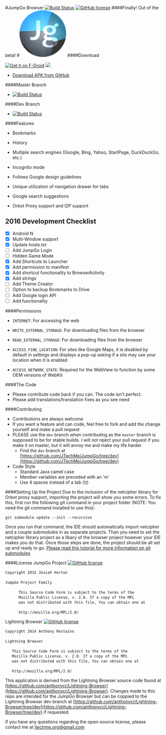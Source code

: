 #JumpGo Browser [![Build Status](https://travis-ci.org/JTechMe/JumpGo.svg)](https://travis-ci.org/JTechMe/JumpGo) [![GitHub license](https://img.shields.io/badge/license-MPLv2-orange.svg?style=flat-square)](https://github.com/JTechMe/JumpGo/blob/master/Mozilla%20Public%20License%20v.%202.0)
####Finally! Out of the beta!
#![](ic_launcher_small.png)
####Download

[<img src="https://f-droid.org/badge/get-it-on.png" alt="Get it on F-Droid" height="60">](https://f-droid.org/app/com.jtechme.jumpgo)
<a href="https://play.google.com/store/apps/details?id=com.jtechme.jumpgo"><img src="https://play.google.com/intl/en_us/badges/images/generic/en_badge_web_generic.png" height="60"></a>

* [Download APK from GitHub](https://github.com/JTechMe/JumpGo/releases)

####Master Branch
* [![Build Status](https://travis-ci.org/JTechMe/JumpGo.svg?branch=master)](https://travis-ci.org/JTechMe/JumpGo)

####Dev Branch
* [![Build Status](https://travis-ci.org/JTechMe/JumpGo.svg?branch=dev)](https://travis-ci.org/JTechMe/JumpGo)

####Features
* Bookmarks

* History

* Multiple search engines (Google, Bing, Yahoo, StartPage, DuckDuckGo, etc.)

* Incognito mode

* Follows Google design guidelines

* Unique utilization of navigation drawer for tabs

* Google search suggestions

* Orbot Proxy support and I2P support

## 2016 Development Checklist
- [x] Android N
 - [x] Multi-Window support
- [x] Update hosts.txt
- [ ] Add JumpGo Login
- [ ] Hidden Game Mode
- [x] Add Shortcuts to Launcher
 - [x] Add permission to manifest
 - [x] Add shortcut functionality to BrowserActivity
 - [x] Add strings
- [ ] Add Theme Creator
- [ ] Option to backup Bookmarks to Drive
 - [ ] Add Google login API
 - [ ] Add functionality

####Permissions

* ````INTERNET````: For accessing the web

* ````WRITE_EXTERNAL_STORAGE````: For downloading files from the browser

* ````READ_EXTERNAL_STORAGE````: For downloading files from the browser

* ````ACCESS_FINE_LOCATION````: For sites like Google Maps, it is disabled by default in settings and displays a pop-up asking if a site may use your location when it is enabled

* ````ACCESS_NETWORK_STATE````: Required for the WebView to function by some OEM versions of WebKit

####The Code
* Please contribute code back if you can. The code isn't perfect.
* Please add translations/translation fixes as you see need

####Contributing
* Contributions are always welcome
* If you want a feature and can code, feel free to fork and add the change yourself and make a pull request
* PLEASE use the ````dev```` branch when contributing as the ````master```` branch is supposed to be for stable builds. I will not reject your pull request if you make it on master, but it will annoy me and make my life harder.
  * Find the ````dev```` branch at [https://github.com/JTechMe/JumpGo/tree/dev](https://github.com/JTechMe/JumpGo/tree/dev)
* Code Style
    * Standard Java camel case
    * Member variables are preceded with an 'm'
    * Use 4 spaces instead of a tab (\t)

####Setting Up the Project
Due to the inclusion of the netcipher library for Orbot proxy support, importing the project will show you some errors. To fix this, first run the following git command in your project folder (NOTE: You need the git command installed to use this):
````
git submodule update --init --recursive
````
Once you run that command, the IDE should automatically import netcipher and a couple submodules in as separate projects. Than you need to set the netcipher library project as a libary of the browser project however your IDE makes you do that. Once those steps are done, the project should be all set up and ready to go. [Please read this tutorial for more information on git submodules](http://www.vogella.com/tutorials/Git/article.html#submodules)

####License
JumpGo Project [![GitHub license](https://img.shields.io/badge/license-MPLv2-orange.svg?style=flat-square)](https://github.com/JTechMe/JumpGo/blob/master/Mozilla%20Public%20License%20v.%202.0)
````
Copyright 2015 Josiah Horton

JumpGo Project Family

      This Source Code Form is subject to the terms of the
      Mozilla Public License, v. 2.0. If a copy of the MPL
      was not distributed with this file, You can obtain one at

      http://mozilla.org/MPL/2.0/
````
Lightning Browser [![GitHub license](https://img.shields.io/badge/license-MPLv2-orange.svg?style=flat-square)](https://github.com/anthonycr/Lightning-Browser/blob/dev/Mozilla%20Public%20License%20v.%202.0)
````
Copyright 2014 Anthony Restaino

Lightning Browser

   This Source Code Form is subject to the terms of the 
   Mozilla Public License, v. 2.0. If a copy of the MPL 
   was not distributed with this file, You can obtain one at 
   
   http://mozilla.org/MPL/2.0/
````
This application is derived from the Lightning Browser source code found at [https://github.com/anthonycr/Lightning-Browser](https://github.com/anthonycr/Lightning-Browser). Changes made to this repo are intended for the JumpGo Browser but can be coppied to the Lightning Browser dev branch at [https://github.com/anthonycr/Lightning-Browser/tree/dev](https://github.com/anthonycr/Lightning-Browser/tree/dev) if requested.

If you have any questions regarding the open-source license, please contact me at [jtechme.org@gmail.com](jtechme.org@gmail.com)

